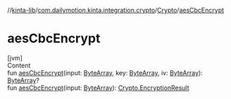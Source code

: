//[kinta-lib](../../../index.md)/[com.dailymotion.kinta.integration.crypto](../index.md)/[Crypto](index.md)/[aesCbcEncrypt](aes-cbc-encrypt.md)



# aesCbcEncrypt  
[jvm]  
Content  
fun [aesCbcEncrypt](aes-cbc-encrypt.md)(input: [ByteArray](https://kotlinlang.org/api/latest/jvm/stdlib/kotlin/-byte-array/index.html), key: [ByteArray](https://kotlinlang.org/api/latest/jvm/stdlib/kotlin/-byte-array/index.html), iv: [ByteArray](https://kotlinlang.org/api/latest/jvm/stdlib/kotlin/-byte-array/index.html)): [ByteArray](https://kotlinlang.org/api/latest/jvm/stdlib/kotlin/-byte-array/index.html)?  
fun [aesCbcEncrypt](aes-cbc-encrypt.md)(input: [ByteArray](https://kotlinlang.org/api/latest/jvm/stdlib/kotlin/-byte-array/index.html)): [Crypto.EncryptionResult](-encryption-result/index.md)  



